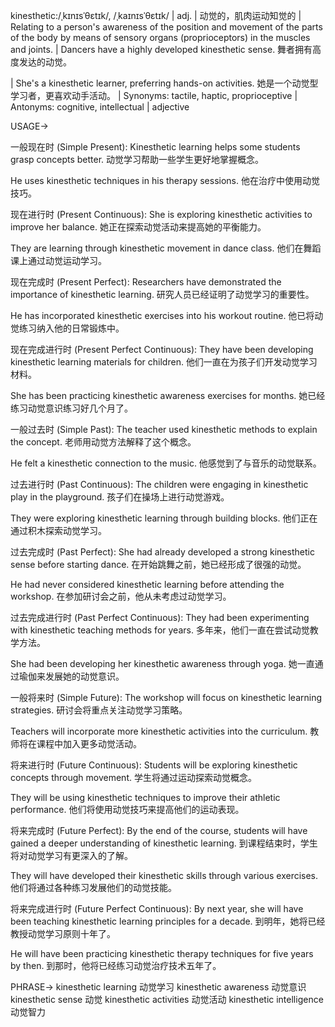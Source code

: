 kinesthetic:/ˌkɪnɪsˈθɛtɪk/, /ˌkaɪnɪsˈθɛtɪk/ | adj. | 动觉的，肌肉运动知觉的 | Relating to a person's awareness of the position and movement of the parts of the body by means of sensory organs (proprioceptors) in the muscles and joints. |  Dancers have a highly developed kinesthetic sense.  舞者拥有高度发达的动觉。

|  She's a kinesthetic learner, preferring hands-on activities. 她是一个动觉型学习者，更喜欢动手活动。 | Synonyms:  tactile, haptic, proprioceptive | Antonyms:  cognitive, intellectual | adjective


USAGE->

一般现在时 (Simple Present):
Kinesthetic learning helps some students grasp concepts better. 动觉学习帮助一些学生更好地掌握概念。

He uses kinesthetic techniques in his therapy sessions. 他在治疗中使用动觉技巧。


现在进行时 (Present Continuous):
She is exploring kinesthetic activities to improve her balance. 她正在探索动觉活动来提高她的平衡能力。

They are learning through kinesthetic movement in dance class. 他们在舞蹈课上通过动觉运动学习。


现在完成时 (Present Perfect):
Researchers have demonstrated the importance of kinesthetic learning. 研究人员已经证明了动觉学习的重要性。

He has incorporated kinesthetic exercises into his workout routine. 他已将动觉练习纳入他的日常锻炼中。


现在完成进行时 (Present Perfect Continuous):
They have been developing kinesthetic learning materials for children. 他们一直在为孩子们开发动觉学习材料。

She has been practicing kinesthetic awareness exercises for months. 她已经练习动觉意识练习好几个月了。


一般过去时 (Simple Past):
The teacher used kinesthetic methods to explain the concept. 老师用动觉方法解释了这个概念。

He felt a kinesthetic connection to the music. 他感觉到了与音乐的动觉联系。


过去进行时 (Past Continuous):
The children were engaging in kinesthetic play in the playground. 孩子们在操场上进行动觉游戏。

They were exploring kinesthetic learning through building blocks. 他们正在通过积木探索动觉学习。


过去完成时 (Past Perfect):
She had already developed a strong kinesthetic sense before starting dance. 在开始跳舞之前，她已经形成了很强的动觉。

He had never considered kinesthetic learning before attending the workshop. 在参加研讨会之前，他从未考虑过动觉学习。


过去完成进行时 (Past Perfect Continuous):
They had been experimenting with kinesthetic teaching methods for years. 多年来，他们一直在尝试动觉教学方法。

She had been developing her kinesthetic awareness through yoga. 她一直通过瑜伽来发展她的动觉意识。


一般将来时 (Simple Future):
The workshop will focus on kinesthetic learning strategies.  研讨会将重点关注动觉学习策略。

Teachers will incorporate more kinesthetic activities into the curriculum. 教师将在课程中加入更多动觉活动。


将来进行时 (Future Continuous):
Students will be exploring kinesthetic concepts through movement. 学生将通过运动探索动觉概念。

They will be using kinesthetic techniques to improve their athletic performance. 他们将使用动觉技巧来提高他们的运动表现。


将来完成时 (Future Perfect):
By the end of the course, students will have gained a deeper understanding of kinesthetic learning. 到课程结束时，学生将对动觉学习有更深入的了解。

They will have developed their kinesthetic skills through various exercises. 他们将通过各种练习发展他们的动觉技能。


将来完成进行时 (Future Perfect Continuous):
By next year, she will have been teaching kinesthetic learning principles for a decade. 到明年，她将已经教授动觉学习原则十年了。

He will have been practicing kinesthetic therapy techniques for five years by then. 到那时，他将已经练习动觉治疗技术五年了。



PHRASE->
kinesthetic learning  动觉学习
kinesthetic awareness  动觉意识
kinesthetic sense  动觉
kinesthetic activities  动觉活动
kinesthetic intelligence  动觉智力



